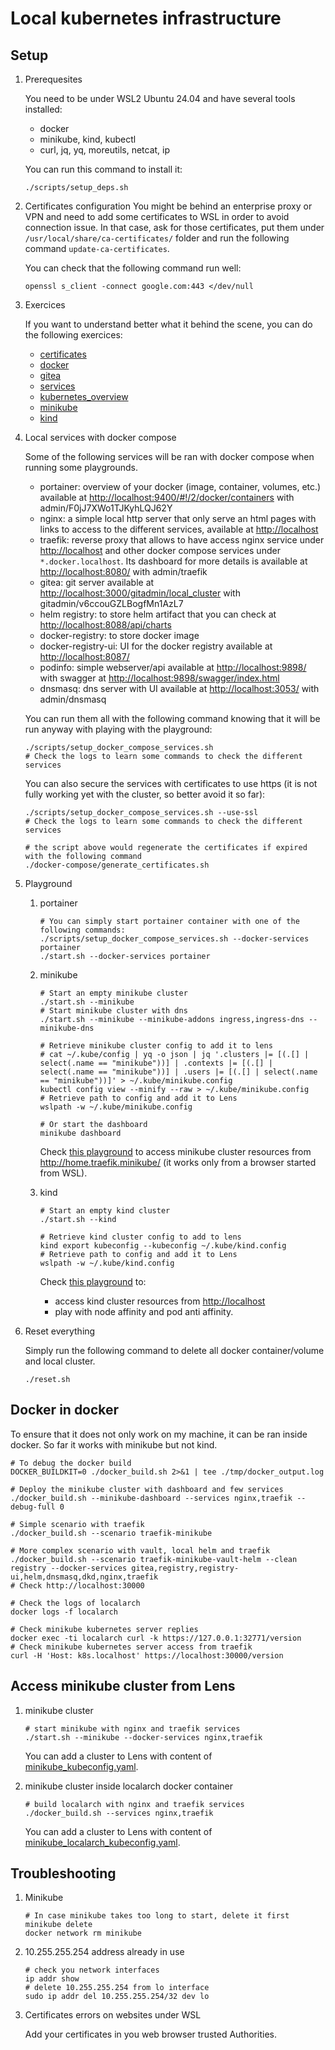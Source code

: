 # Local kubernetes infrastructure

## Setup

1. Prerequesites

   You need to be under WSL2 Ubuntu 24.04 and have several tools installed:

   - docker
   - minikube, kind, kubectl
   - curl, jq, yq, moreutils, netcat, ip

   You can run this command to install it:

   ```shell
   ./scripts/setup_deps.sh
   ```

1. Certificates configuration
   You might be behind an enterprise proxy or VPN and need to add some certificates to WSL in order to avoid connection issue. In that case, ask for those certificates, put them under `/usr/local/share/ca-certificates/` folder and run the following command `update-ca-certificates`.

   You can check that the following command run well:

   ```shell
   openssl s_client -connect google.com:443 </dev/null
   ```

1. Exercices

   If you want to understand better what it behind the scene, you can do the following exercices:

   - [certificates](exercice/01_certificates.md)
   - [docker](exercice/02_docker.md)
   - [gitea](exercice/03_gitea.md)
   - [services](exercice/04_services.md)
   - [kubernetes_overview](exercice/05_kubernetes_overview.md)
   - [minikube](exercice/06_minikube.md)
   - [kind](exercice/07_kind.md)

1. Local services with docker compose

   Some of the following services will be ran with docker compose when running some playgrounds.

   - portainer: overview of your docker (image, container, volumes, etc.) available at <http://localhost:9400/#!/2/docker/containers> with admin/F0jJ7XWo1TJKyhLQJ62Y
   - nginx: a simple local http server that only serve an html pages with links to access to the different services, available at <http://localhost>
   - traefik: reverse proxy that allows to have access nginx service under <http://localhost> and other docker compose services under `*.docker.localhost`. Its dashboard for more details is available at <http://localhost:8080/> with admin/traefik
   - gitea: git server available at <http://localhost:3000/gitadmin/local_cluster> with gitadmin/v6ccouGZLBogfMn1AzL7
   - helm registry: to store helm artifact that you can check at <http://localhost:8088/api/charts>
   - docker-registry: to store docker image
   - docker-registry-ui: UI for the docker registry available at <http://localhost:8087/>
   - podinfo: simple webserver/api available at <http://localhost:9898/> with swagger at <http://localhost:9898/swagger/index.html>
   - dnsmasq: dns server with UI available at <http://localhost:3053/> with admin/dnsmasq

   You can run them all with the following command knowing that it will be run anyway with playing with the playground:

   ```shell
   ./scripts/setup_docker_compose_services.sh
   # Check the logs to learn some commands to check the different services
   ```

   You can also secure the services with certificates to use https (it is not fully working yet with the cluster, so better avoid it so far):

   ```shell
   ./scripts/setup_docker_compose_services.sh --use-ssl
   # Check the logs to learn some commands to check the different services

   # the script above would regenerate the certificates if expired with the following command
   ./docker-compose/generate_certificates.sh
   ```

1. Playground

   1. portainer

      ```shell
      # You can simply start portainer container with one of the following commands:
      ./scripts/setup_docker_compose_services.sh --docker-services portainer
      ./start.sh --docker-services portainer
      ```

   1. minikube

      ```shell
      # Start an empty minikube cluster
      ./start.sh --minikube
      # Start minikube cluster with dns
      ./start.sh --minikube --minikube-addons ingress,ingress-dns --minikube-dns

      # Retrieve minikube cluster config to add it to lens
      # cat ~/.kube/config | yq -o json | jq '.clusters |= [(.[] | select(.name == "minikube"))] | .contexts |= [(.[] | select(.name == "minikube"))] | .users |= [(.[] | select(.name == "minikube"))]' > ~/.kube/minikube.config
      kubectl config view --minify --raw > ~/.kube/minikube.config
      # Retrieve path to config and add it to Lens
      wslpath -w ~/.kube/minikube.config

      # Or start the dashboard
      minikube dashboard
      ```

      Check [this playground](k8s/flux-playground/traefik-minikube/readme.md) to access minikube cluster resources from <http://home.traefik.minikube/> (it works only from a browser started from WSL).

   1. kind

      ```shell
      # Start an empty kind cluster
      ./start.sh --kind

      # Retrieve kind cluster config to add to lens
      kind export kubeconfig --kubeconfig ~/.kube/kind.config
      # Retrieve path to config and add it to Lens
      wslpath -w ~/.kube/kind.config
      ```

      Check [this playground](k8s/flux-playground/traefik-kind/readme.md) to:

      - access kind cluster resources from <http://localhost>
      - play with node affinity and pod anti affinity.

1. Reset everything

   Simply run the following command to delete all docker container/volume and local cluster.

   ```shell
   ./reset.sh
   ```

## Docker in docker

To ensure that it does not only work on my machine, it can be ran inside docker. So far it works with minikube but not kind.

```shell
# To debug the docker build
DOCKER_BUILDKIT=0 ./docker_build.sh 2>&1 | tee ./tmp/docker_output.log

# Deploy the minikube cluster with dashboard and few services
./docker_build.sh --minikube-dashboard --services nginx,traefik --debug-full 0

# Simple scenario with traefik
./docker_build.sh --scenario traefik-minikube

# More complex scenario with vault, local helm and traefik
./docker_build.sh --scenario traefik-minikube-vault-helm --clean registry --docker-services gitea,registry,registry-ui,helm,dnsmasq,dkd,nginx,traefik
# Check http://localhost:30000

# Check the logs of localarch
docker logs -f localarch

# Check minikube kubernetes server replies
docker exec -ti localarch curl -k https://127.0.0.1:32771/version
# Check minikube kubernetes server access from traefik
curl -H 'Host: k8s.localhost' https://localhost:30000/version
```

## Access minikube cluster from Lens

1. minikube cluster

   ```shell
   # start minikube with nginx and traefik services
   ./start.sh --minikube --docker-services nginx,traefik
   ```

   You can add a cluster to Lens with content of [minikube_kubeconfig.yaml](tmp/minikube_kubeconfig.yaml).

1. minikube cluster inside localarch docker container

   ```shell
   # build localarch with nginx and traefik services
   ./docker_build.sh --services nginx,traefik
   ```

   You can add a cluster to Lens with content of [minikube_localarch_kubeconfig.yaml](tmp/minikube_localarch_kubeconfig.yaml).

## Troubleshooting

1. Minikube

   ```shell
   # In case minikube takes too long to start, delete it first
   minikube delete
   docker network rm minikube
   ```

1. 10.255.255.254 address already in use

   ```shell
   # check you network interfaces
   ip addr show
   # delete 10.255.255.254 from lo interface
   sudo ip addr del 10.255.255.254/32 dev lo
   ```

1. Certificates errors on websites under WSL

   Add your certificates in you web browser trusted Authorities.

